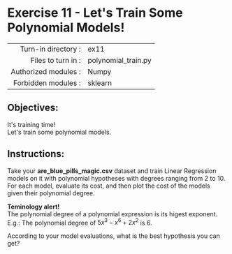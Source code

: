 # Exercise 11 - Let's Train Some Polynomial Models! 

|                         |                     |
| -----------------------:| ------------------  |
|   Turn-in directory :   |  ex11               |
|   Files to turn in :    |  polynomial_train.py      |
|   Authorized modules :  |  Numpy              |
|   Forbidden modules :   |  sklearn            |

## Objectives:  
It's training time!  
Let's train some polynomial models.

## Instructions:
Take your __are_blue_pills_magic.csv__ dataset and train Linear Regression models on it with polynomial hypotheses with degrees ranging from 2 to 10.
For each model, evaluate its cost, and then plot the cost of the models given their polynomial degree.  

**Teminology alert!**  
The polynomial degree of a polynomial expression is its higest exponent.  
E.g.: The polynomial degree of $5x^3 - x^6 + 2 x^2$ is $6$.

According to your model evaluations, what is the best hypothesis you can get?

